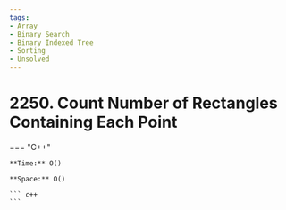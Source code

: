 ```yaml
---
tags:
- Array
- Binary Search
- Binary Indexed Tree
- Sorting
- Unsolved
---
```



# 2250. Count Number of Rectangles Containing Each Point

=== "C++"

    **Time:** O()

    **Space:** O()

    ``` c++
    ```